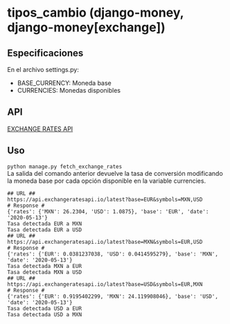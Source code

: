 # tipos_cambio (django-money, django-money[exchange])

## Especificaciones
En el archivo settings.py:
- BASE_CURRENCY: Moneda base
- CURRENCIES: Monedas disponibles

## API
[EXCHANGE RATES API](https://api.exchangeratesapi.io)

## Uso
`python manage.py fetch_exchange_rates`  
La salida del comando anterior devuelve la tasa de conversión modificando la moneda base por cada opción disponible en la variable currencies.  
 ```
 ## URL ##
https://api.exchangeratesapi.io/latest?base=EUR&symbols=MXN,USD
# Response #
{'rates': {'MXN': 26.2304, 'USD': 1.0875}, 'base': 'EUR', 'date': '2020-05-13'}
Tasa detectada EUR a MXN
Tasa detectada EUR a USD
## URL ##
https://api.exchangeratesapi.io/latest?base=MXN&symbols=EUR,USD
# Response #
{'rates': {'EUR': 0.0381237038, 'USD': 0.0414595279}, 'base': 'MXN', 'date': '2020-05-13'}
Tasa detectada MXN a EUR
Tasa detectada MXN a USD
## URL ##
https://api.exchangeratesapi.io/latest?base=USD&symbols=EUR,MXN
# Response #
{'rates': {'EUR': 0.9195402299, 'MXN': 24.119908046}, 'base': 'USD', 'date': '2020-05-13'}
Tasa detectada USD a EUR
Tasa detectada USD a MXN
 ````
